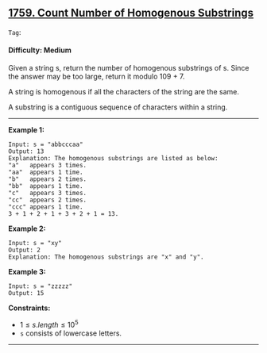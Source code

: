 ## [1759. Count Number of Homogenous Substrings](https://leetcode.com/problems/count-number-of-homogenous-substrings)

```Tag```:

#### Difficulty: Medium

Given a string s, return the number of homogenous substrings of s. Since the answer may be too large, return it modulo 109 + 7.

A string is homogenous if all the characters of the string are the same.

A substring is a contiguous sequence of characters within a string.

---

__Example 1:__
```
Input: s = "abbcccaa"
Output: 13
Explanation: The homogenous substrings are listed as below:
"a"   appears 3 times.
"aa"  appears 1 time.
"b"   appears 2 times.
"bb"  appears 1 time.
"c"   appears 3 times.
"cc"  appears 2 times.
"ccc" appears 1 time.
3 + 1 + 2 + 1 + 3 + 2 + 1 = 13.
```

__Example 2:__
```
Input: s = "xy"
Output: 2
Explanation: The homogenous substrings are "x" and "y".
```

__Example 3:__
```
Input: s = "zzzzz"
Output: 15
```

__Constraints:__

- $1 \le s.length \le 10^5$
- ```s``` consists of lowercase letters.

---
